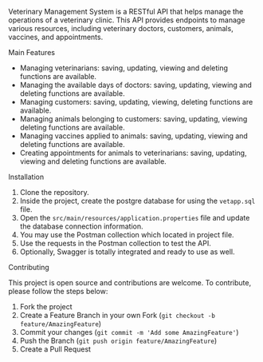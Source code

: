 Veterinary Management System is a RESTful API that helps manage the operations of a veterinary clinic. This API provides endpoints to manage various resources, including veterinary doctors, customers, animals, vaccines, and appointments.


Main Features

- Managing veterinarians: saving, updating, viewing and deleting functions are available.
- Managing the available days of doctors: saving, updating, viewing and deleting functions are available.
- Managing customers: saving, updating, viewing, deleting functions are available.
- Managing animals belonging to customers: saving, updating, viewing deleting functions are available.
- Managing vaccines applied to animals: saving, updating, viewing and deleting functions are available.
- Creating appointments for animals to veterinarians: saving, updating, viewing and deleting functions are available.

Installation

1. Clone the repository.
2. Inside the project, create the postgre database for using the `vetapp.sql` file.
3. Open the `src/main/resources/application.properties` file and update the database connection information.
4. You may use the Postman collection which located in project file.
5. Use the requests in the Postman collection to test the API.
6. Optionally, Swagger is totally integrated and ready to use as well. 

Contributing

This project is open source and contributions are welcome. To contribute, please follow the steps below:

1. Fork the project
2. Create a Feature Branch in your own Fork (`git checkout -b feature/AmazingFeature`)
3. Commit your changes (`git commit -m 'Add some AmazingFeature'`)
4. Push the Branch (`git push origin feature/AmazingFeature`)
5. Create a Pull Request

